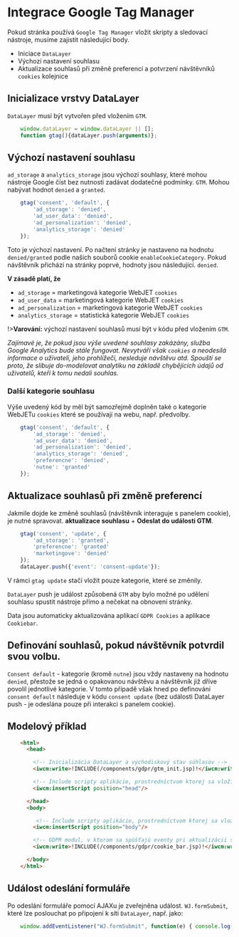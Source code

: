# Integrace Google Tag Manager

Pokud stránka používá `Google Tag Manager` vložit skripty a sledovací nástroje, musíme zajistit následující body.

- Iniciace `DataLayer`
- Výchozí nastavení souhlasu
- Aktualizace souhlasů při změně preferencí a potvrzení návštěvníků `cookies` kolejnice

## Inicializace vrstvy DataLayer

`DataLayer` musí být vytvořen před vložením `GTM`.

```javascript
    window.dataLayer = window.dataLayer || [];
    function gtag(){dataLayer.push(arguments)};
```

## Výchozí nastavení souhlasu

`ad_storage` a `analytics_storage` jsou výchozí souhlasy, které mohou nástroje Google číst bez nutnosti zadávat dodatečné podmínky. `GTM`. Mohou nabývat hodnot `denied` a `granted`.

```javascript
    gtag('consent', 'default', {
        'ad_storage': 'denied',
        'ad_user_data': 'denied',
        'ad_personalization': 'denied',
        'analytics_storage': 'denied'
    });
```

Toto je výchozí nastavení. Po načtení stránky je nastaveno na hodnotu `denied/granted` podle našich souborů cookie `enableCookieCategory`. Pokud návštěvník přichází na stránky poprvé, hodnoty jsou následující. `denied`.

**V zásadě platí, že**

- `ad_storage` = marketingová kategorie WebJET `cookies`
- `ad_user_data` = marketingová kategorie WebJET `cookies`
- `ad_personalization` = marketingová kategorie WebJET `cookies`
- `analytics_storage` = statistická kategorie WebJET `cookies`

!>**Varování:** výchozí nastavení souhlasů musí být v kódu před vložením `GTM`.

*Zajímavé je, že pokud jsou výše uvedené souhlasy zakázány, služba Google Analytics bude stále fungovat. Nevytváří však `cookies` a neodesílá informace o uživateli, jeho prohlížeči, nesleduje návštěvu atd. Spouští se proto, že slibuje do-modelovat analytiku na základě chybějících údajů od uživatelů, kteří k tomu nedali souhlas.*

### Další kategorie souhlasu

Výše uvedený kód by měl být samozřejmě doplněn také o kategorie WebJETu `cookies` které se používají na webu, např. předvolby.

```javascript
    gtag('consent', 'default', {
        'ad_storage': 'denied',
        'ad_user_data': 'denied',
        'ad_personalization': 'denied',
        'analytics_storage': 'denied',
        'preferencne': 'denied',
        'nutne': 'granted'
    });
```

## Aktualizace souhlasů při změně preferencí

Jakmile dojde ke změně souhlasů (návštěvník interaguje s panelem cookie), je nutné spravovat. **aktualizace souhlasu** + **Odeslat do události GTM**.

```javascript
    gtag('consent', 'update', {
        'ad_storage': 'granted',
        'preferencne': 'granted'
        'marketingove': 'denied'
    });
    dataLayer.push({'event': 'consent-update'});
```

V rámci `gtag update` stačí vložit pouze kategorie, které se změnily.

`DataLayer` push je událost způsobená `GTM` aby bylo možné po udělení souhlasu spustit nástroje přímo a nečekat na obnovení stránky.

Data jsou automaticky aktualizována aplikací `GDPR Cookies` a aplikace `Cookiebar`.

## Definování souhlasů, pokud návštěvník potvrdil svou volbu.

`Consent default` - kategorie (kromě `nutne`) jsou vždy nastaveny na hodnotu `denied`, přestože se jedná o opakovanou návštěvu a návštěvník již dříve povolil jednotlivé kategorie. V tomto případě však hned po definování `consent default` následuje v kódu `consent update` (bez události DataLayer push - je odeslána pouze při interakci s panelem cookie).

## Modelový příklad

```html
    <html>
      <head>

        <!-- Inicializácia DataLayer a východiskový stav súhlasov -->
        <iwcm:write>!INCLUDE(/components/gdpr/gtm_init.jsp)!</iwcm:write>

        <!-- Include scripty aplikácie, prostredníctvom ktorej sa vloží 1. časť GTM -->
        <iwcm:insertScript position="head"/>

      </head>
      <body>

         <!-- Include scripty aplikácie, prostredníctvom ktorej sa vloží 2. časť GTM -->
        <iwcm:insertScript position="body"/>

        <!-- GDPR modul, v ktorom sa spúšťajú eventy pri aktualizácii súhlasov -->
        <iwcm:write>!INCLUDE(/components/gdpr/cookie_bar.jsp)!</iwcm:write>

      </body>
    </html>
```

## Událost odeslání formuláře

Po odeslání formuláře pomocí AJAXu je zveřejněna událost. `WJ.formSubmit`, které lze poslouchat po připojení k síti `DataLayer`, např. jako:

```javascript
    window.addEventListener("WJ.formSubmit", function(e) { console.log("DataLayer, submitEvent: ", e); dataLayer.push({"formSubmit": e.detail.formDiv, "formSuccess": e.detail.success}); });
```
